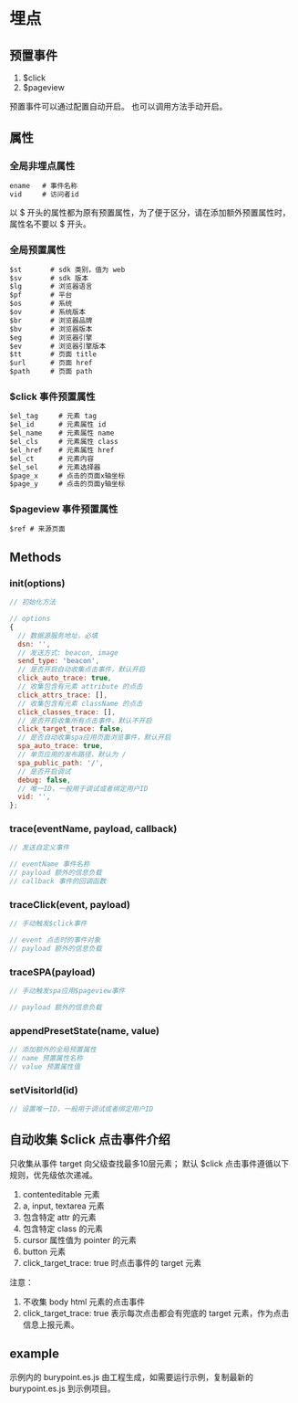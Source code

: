 # 埋点

## 预置事件

1. $click
2. $pageview

预置事件可以通过配置自动开启。
也可以调用方法手动开启。

## 属性

### 全局非埋点属性

```txt
ename   # 事件名称
vid     # 访问者id
```

以 $ 开头的属性都为原有预置属性，为了便于区分，请在添加额外预置属性时，属性名不要以 $ 开头。

### 全局预置属性

```txt
$st       # sdk 类别，值为 web
$sv       # sdk 版本
$lg       # 浏览器语言
$pf       # 平台
$os       # 系统
$ov       # 系统版本
$br       # 浏览器品牌
$bv       # 浏览器版本
$eg       # 浏览器引擎
$ev       # 浏览器引擎版本
$tt       # 页面 title
$url      # 页面 href
$path     # 页面 path
```

### $click 事件预置属性

```txt
$el_tag     # 元素 tag
$el_id      # 元素属性 id
$el_name    # 元素属性 name
$el_cls     # 元素属性 class
$el_href    # 元素属性 href
$el_ct      # 元素内容
$el_sel     # 元素选择器
$page_x     # 点击的页面x轴坐标
$page_y     # 点击的页面y轴坐标
```

### $pageview 事件预置属性

```txt
$ref # 来源页面
```

## Methods

### init(options)

```js
// 初始化方法

// options
{
  // 数据源服务地址，必填
  dsn: '',
  // 发送方式: beacon, image
  send_type: 'beacon',
  // 是否开启自动收集点击事件，默认开启
  click_auto_trace: true,
  // 收集包含有元素 attribute 的点击
  click_attrs_trace: [],
  // 收集包含有元素 className 的点击
  click_classes_trace: [],
  // 是否开启收集所有点击事件，默认不开启
  click_target_trace: false,
  // 是否自动收集spa应用页面浏览事件，默认开启
  spa_auto_trace: true,
  // 单页应用的发布路径，默认为 /
  spa_public_path: '/',
  // 是否开启调试
  debug: false,
  // 唯一ID，一般用于调试或者绑定用户ID
  vid: '',
};
```

### trace(eventName, payload, callback)

```js
// 发送自定义事件

// eventName 事件名称
// payload 额外的信息负载
// callback 事件的回调函数
```

### traceClick(event, payload)

```js
// 手动触发$click事件

// event 点击时的事件对象
// payload 额外的信息负载
```

### traceSPA(payload)

```js
// 手动触发spa应用$pageview事件

// payload 额外的信息负载
```

### appendPresetState(name, value)

```js
// 添加额外的全局预置属性
// name 预置属性名称
// value 预置属性值
```

### setVisitorId(id)

```js
// 设置唯一ID，一般用于调试或者绑定用户ID
```

## 自动收集 $click 点击事件介绍

只收集从事件 target 向父级查找最多10层元素；
默认 $click 点击事件遵循以下规则，优先级依次递减。

1. contenteditable 元素
2. a, input, textarea 元素
3. 包含特定 attr 的元素
4. 包含特定 class 的元素
5. cursor 属性值为 pointer 的元素
6. button 元素
7. click_target_trace: true 时点击事件的 target 元素

注意：

1. 不收集 body html 元素的点击事件
2. click_target_trace: true 表示每次点击都会有兜底的 target 元素，作为点击信息上报元素。

## example

示例内的 burypoint.es.js 由工程生成，如需要运行示例，复制最新的 burypoint.es.js 到示例项目。

